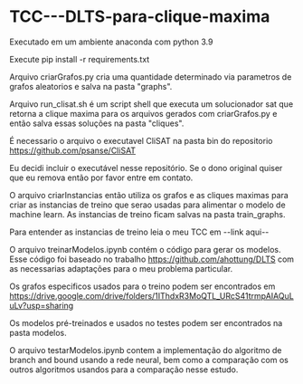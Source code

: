 # TCC---DLTS-para-clique-maxima
Executado em um ambiente anaconda com python 3.9

Execute pip install -r requirements.txt

Arquivo criarGrafos.py cria uma quantidade determinado via parametros de grafos aleatorios e salva na pasta "graphs".

Arquivo run_clisat.sh é um script shell que executa um solucionador sat que retorna a clique maxima para os arquivos gerados com criarGrafos.py e então salva essas soluções na pasta "cliques".

É necessario o arquivo o executavel CliSAT na pasta bin do repositorio https://github.com/psanse/CliSAT

Eu decidi incluir o executável nesse repositório. Se o dono original quiser que eu remova então por favor entre em contato.

O arquivo criarInstancias então utiliza os grafos e as cliques maximas para criar as instancias de treino que serao usadas para alimentar o modelo de machine learn. As instancias de treino ficam salvas na pasta train_graphs.

Para entender as instancias de treino leia o meu TCC em --link aqui--

O arquivo treinarModelos.ipynb contém o código para gerar os modelos. Esse código foi baseado no trabalho https://github.com/ahottung/DLTS com as necessarias adaptações para o meu problema particular.

Os grafos especificos usados para o treino podem ser encontrados em https://drive.google.com/drive/folders/1IThdxR3MoQTL_URcS41trmpAIAQuLuLv?usp=sharing

Os modelos pré-treinados e usados no testes podem ser encontrados na pasta modelos.

O arquivo testarModelos.ipynb contem a implementação do algoritmo de branch and bound usando a rede neural, bem como a comparação com os outros algoritmos usandos para a comparação nesse estudo.
